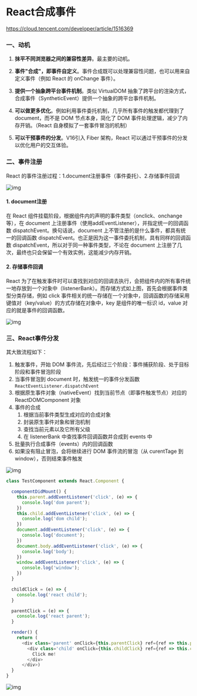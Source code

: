 # React合成事件

https://cloud.tencent.com/developer/article/1516369

### 一、动机

1. **抹平不同浏览器之间的兼容性差异**。最主要的动机。

2. **事件"合成"，即事件自定义**。事件合成既可以处理兼容性问题，也可以用来自定义事件（例如 React 的 onChange 事件）。

3. **提供一个抽象跨平台事件机制**。类似 VirtualDOM 抽象了跨平台的渲染方式，合成事件（SyntheticEvent）提供一个抽象的跨平台事件机制。

4. **可以做更多优化**。例如利用事件委托机制，几乎所有事件的触发都代理到了 document，而不是 DOM 节点本身，简化了 DOM 事件处理逻辑，减少了内存开销。（React 自身模拟了一套事件冒泡的机制）

5. **可以干预事件的分发**。V16引入 Fiber 架构，React 可以通过干预事件的分发以优化用户的交互体验。

### 二、事件注册

React 的事件注册过程：1.document注册事件（事件委托）、2.存储事件回调

![img](https://img2020.cnblogs.com/blog/898684/202006/898684-20200624143507392-911347960.png)

#### 1. document注册

在 React 组件挂载阶段，根据组件内的声明的事件类型（onclick、onchange 等），在 document 上注册事件（使用addEventListener），并指定统一的回调函数 dispatchEvent。换句话说，document 上不管注册的是什么事件，都具有统一的回调函数 dispatchEvent。也正是因为这一事件委托机制，具有同样的回调函数 dispatchEvent，所以对于同一种事件类型，不论在 document 上注册了几次，最终也只会保留一个有效实例，这能减少内存开销。

#### 2. 存储事件回调

React 为了在触发事件时可以查找到对应的回调去执行，会把组件内的所有事件统一地存放到一个对象中（listenerBank）。而存储方式如上图，首先会根据事件类型分类存储，例如 click 事件相关的统一存储在一个对象中，回调函数的存储采用键值对（key/value）的方式存储在对象中，key 是组件的唯一标识 id，value 对应的就是事件的回调函数。

![img](https://img2020.cnblogs.com/blog/898684/202006/898684-20200624143524310-1842672426.png)

### 三、React事件分发

其大致流程如下：

1. 触发事件，开始 DOM 事件流，先后经过三个阶段：事件捕获阶段、处于目标阶段和事件冒泡阶段
2. 当事件冒泡到 document 时，触发统一的事件分发函数 `ReactEventListener.dispatchEvent`
3. 根据原生事件对象（nativeEvent）找到当前节点（即事件触发节点）对应的 ReactDOMComponent 对象
4. 事件的合成
   1. 根据当前事件类型生成对应的合成对象
   2. 封装原生事件对象和冒泡机制
   3. 查找当前元素以及它所有父级
   4. 在 listenerBank 中查找事件回调函数并合成到 events 中
5. 批量执行合成事件（events）内的回调函数
6. 如果没有阻止冒泡，会将继续进行 DOM 事件流的冒泡（从 curentTage 到 window），否则结束事件触发

![img](https://img2020.cnblogs.com/blog/898684/202006/898684-20200624143540789-1118047434.png)

```js
class TestComponent extends React.Component {

  componentDidMount() {
    this.parent.addEventListener('click', (e) => {
      console.log('dom parent');
    })
    this.child.addEventListener('click', (e) => {
      console.log('dom child');
    })
    document.addEventListener('click', (e) => {
      console.log('document');
    })
    document.body.addEventListener('click', (e) => {
      console.log('body');
    })
    window.addEventListener('click', (e) => {
      console.log('window');
    })
  }

  childClick = (e) => {
    console.log('react child');
  }

  parentClick = (e) => {
    console.log('react parent');
  }

  render() {
    return (
      <div class='parent' onClick={this.parentClick} ref={ref => this.parent = ref}>
        <div class='child' onClick={this.childClick} ref={ref => this.child = ref}>
          Click me!
        </div>
      </div>)
  }
}
```

![img](https://img2020.cnblogs.com/blog/898684/202006/898684-20200624143557043-627913590.png)